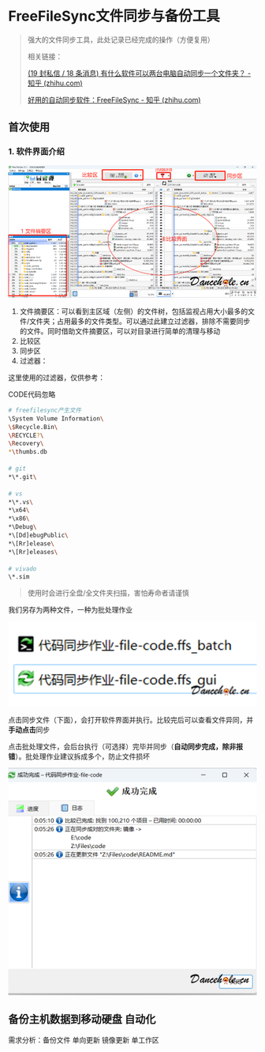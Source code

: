 # FreeFileSync文件同步与备份工具

> 强大的文件同步工具，此处记录已经完成的操作（方便复用）
>
> 相关链接：
>
> [(19 封私信 / 18 条消息) 有什么软件可以两台电脑自动同步一个文件夹？ - 知乎 (zhihu.com)](https://www.zhihu.com/question/345199210)
>
> [好用的自动同步软件：FreeFileSync - 知乎 (zhihu.com)](https://zhuanlan.zhihu.com/p/266883367)



## 首次使用

### 1. 软件界面介绍

<img src="https://raw.githubusercontent.com/dancehole/image/main/danceholeLabs/common-freefilesync1.png"/>

1. 文件摘要区：可以看到主区域（左侧）的文件树，包括监视占用大小最多的文件/文件夹；占用最多的文件类型。可以通过此建立过滤器，排除不需要同步的文件。同时借助文件摘要区，可以对目录进行简单的清理与移动
2. 比较区
3. 同步区
4. 过滤器：



这里使用的过滤器，仅供参考：

CODE代码忽略

```bash
# freefilesync产生文件
\System Volume Information\
\$Recycle.Bin\
\RECYCLE?\
\Recovery\
*\thumbs.db

# git
*\*.git\

# vs
*\*.vs\
*\x64\
*\x86\
*\Debug\
*\[Dd]ebugPublic\
*\[Rr]elease\
*\[Rr]eleases\

# vivado
\*.sim

```





>  使用时会进行全盘/全文件夹扫描，害怕寿命者请谨慎



我们另存为两种文件，一种为批处理作业

<img src="https://raw.githubusercontent.com/dancehole/image/main/danceholeLabs/common-freefilesync2.png"/>

点击同步文件（下面），会打开软件界面并执行。比较完后可以查看文件异同，并**手动点击**同步

点击批处理文件，会后台执行（可选择）完毕并同步（**自动同步完成，除非报错**）。批处理作业建议拆成多个，防止文件损坏

<img src="https://raw.githubusercontent.com/dancehole/image/main/danceholeLabs/common-freefilesync3.png"/>



## 备份主机数据到移动硬盘 自动化

需求分析：备份文件 单向更新 镜像更新 单工作区

